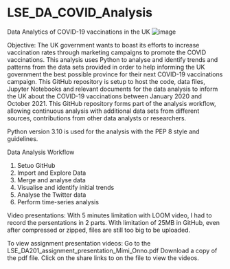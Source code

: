 # LSE_DA_COVID_Analysis
Data Analytics of COVID-19 vaccinations in the UK
![image](https://user-images.githubusercontent.com/102378332/176415294-dcea1dcb-97a2-4e2f-aa98-c05331f891eb.png)

Objective:
The UK government wants to boast its efforts  to increase vaccination rates through marketing campaigns to promote the COVID vaccinations. This analysis uses Python to analyse and identify trends and patterns from the data sets provided in order to help informing the UK government the best possible province for their next COVID-19 vaccinations campaign.
This GitHub repository is setup to host the code, data files, Jupyter Notebooks and relevant documents for the data analysis to inform the UK about the COVID-19 vaccinations between January 2020 and October 2021. This GitHub repository forms part of the analysis workflow, allowing continuous analysis with additional data sets from different sources, contributions from other data analysts or researchers. 

Python version 3.10 is used for the analysis with the PEP 8 style and guidelines.

Data Analysis Workflow
1) Setuo GitHub
2) Import and Explore Data
3) Merge and analyse data
4) Visualise and identify initial trends
5) Analyse the Twitter data
6) Perform time-series analysis

Video presentations:
With 5 minutes limitation with LOOM video, I had to record the persentations in 2 parts.
With limitation of 25MB in GitHub, even after compressed or zipped, files are still too big to be uploaded.

To view assignment presentation videos:
Go to the LSE_DA201_assignment_presentation_Mimi_Onno.pdf
Download a copy of the pdf file.
Click on the share links to on the file to view the videos.
